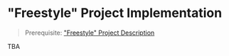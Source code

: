 # "Freestyle" Project Implementation

> Prerequisite: ["Freestyle" Project Description](/projects/freestyle.md)

TBA
